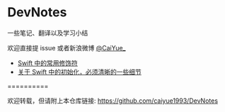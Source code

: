 # DevNotes

一些笔记、翻译以及学习小结

欢迎直接提 issue 或者新浪微博 [@CaiYue_](http://weibo.com/caiyue233)

- [Swift 中的常用修饰符](https://github.com/caiyue1993/DevNotes/blob/master/notes/some-modifiers-in-swift.md)
- [关于 Swift 中的初始化，必须清晰的一些细节](https://github.com/caiyue1993/DevNotes/blob/master/notes/initializer-in-swift.md)

==========

欢迎转载，但请附上本仓库链接: https://github.com/caiyue1993/DevNotes 


